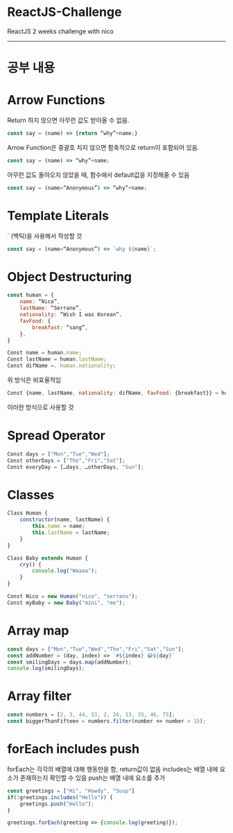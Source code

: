 # ReactJS-Challenge
 ReactJS 2 weeks challenge with nico

---

# 공부 내용

# Arrow Functions
Return 하지 않으면 아무런 값도 받아올 수 없음. 
```javascript
const say = (name) => {return “why”+name;}
```
Arrow Function은 중괄호 치지 않으면 함축적으로 return이 포함되어 있음.
```javascript
const say = (name) => “why”+name;
```
아무런 값도 돌아오지 않았을 때, 함수에서 default값을 지정해줄 수 있음 
```javascript
const say = (name=“Anonymous”) => “why”+name;
```

# Template Literals
` (백틱)을 사용해서 작성할 것 
```javascript
const say = (name=“Anonymous”) => `why ${name}`;
```

# Object Destructuring
```javascript
const human = {
	name: “Nico”,
	lastName: “Serrano”,
	nationality: “Wish I was Korean”,
	favFood: {
		breakfast: “sang”,
	},
}

Const name = human.name;
Const lastName = human.lastName;
Const difName =. human.nationality;
```
위 방식은 비효율적임

```javascript
Const {name, lastName, nationality: difName, favFood: {breakfast}} = human;
```
이러한 방식으로 사용할 것

# Spread Operator
```javascript
Const days = ["Mon","Tue","Wed"];
Const otherDays = ["The","Fri","Sat"];
Const everyDay = […days, …otherDays, "Sun"];
```

# Classes
```javascript
Class Human {
	constructor(name, lastName) {
		this.name = name;
		this.lastName = lastName;
	}
}

Class Baby extends Human {
	cry() {
		console.log("Waaaa");
	}
}

Const Nico = new Human("nico", "serrano");
Const myBaby = new Baby("mini", "me");
```

# Array map
```javascript
const days = ["Mon","Tue","Wed","The","Fri","Sat","Sun"];
const addNumber = (day, index) => `#${index} 😂${day}`
const smilingDays = days.map(addNumber);
console.log(smilingDays);
```

# Array filter
```javascript
const numbers = [2, 3, 44, 53, 2, 24, 13, 35, 46, 75];
const biggerThanFifteen = numbers.filter(number => number > 15);
```

# forEach includes push
forEach는 각각의 배열에 대해 행동만을 함, return값이 없음
includes는 배열 내에 요소가 존재하는지 확인할 수 있음
push는 배열 내에 요소를 추가
```javascript
const greetings = ["Hi", "Howdy", "Suup"]
if(!greetings.includes("Hello")) {
    greetings.push("Hello");
}

greetings.forEach(greeting => {console.log(greeting)});
```